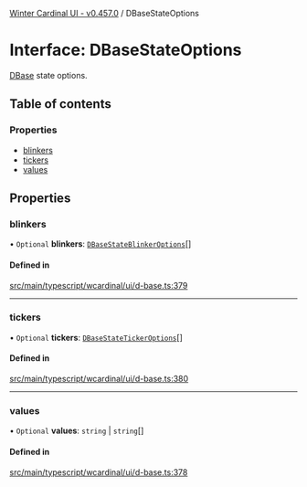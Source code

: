 [Winter Cardinal UI - v0.457.0](../index.md) / DBaseStateOptions

# Interface: DBaseStateOptions

[DBase](../classes/DBase.md) state options.

## Table of contents

### Properties

- [blinkers](DBaseStateOptions.md#blinkers)
- [tickers](DBaseStateOptions.md#tickers)
- [values](DBaseStateOptions.md#values)

## Properties

### blinkers

• `Optional` **blinkers**: [`DBaseStateBlinkerOptions`](DBaseStateBlinkerOptions.md)[]

#### Defined in

[src/main/typescript/wcardinal/ui/d-base.ts:379](https://github.com/winter-cardinal/winter-cardinal-ui/blob/v0.457.0/src/main/typescript/wcardinal/ui/d-base.ts#L379)

___

### tickers

• `Optional` **tickers**: [`DBaseStateTickerOptions`](DBaseStateTickerOptions.md)[]

#### Defined in

[src/main/typescript/wcardinal/ui/d-base.ts:380](https://github.com/winter-cardinal/winter-cardinal-ui/blob/v0.457.0/src/main/typescript/wcardinal/ui/d-base.ts#L380)

___

### values

• `Optional` **values**: `string` \| `string`[]

#### Defined in

[src/main/typescript/wcardinal/ui/d-base.ts:378](https://github.com/winter-cardinal/winter-cardinal-ui/blob/v0.457.0/src/main/typescript/wcardinal/ui/d-base.ts#L378)
